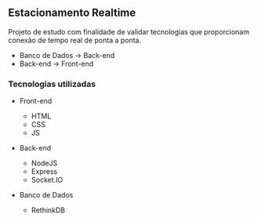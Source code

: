 ## Estacionamento Realtime

Projeto de estudo com finalidade de validar tecnologias que proporcionam conexão de tempo real de ponta a ponta.

* Banco de Dados -> Back-end
* Back-end -> Front-end

### Tecnologias utilizadas

* Front-end
  * HTML
  * CSS
  * JS
* Back-end
  * NodeJS
  * Express
  * Socket.IO

* Banco de Dados
  * RethinkDB

